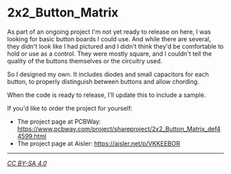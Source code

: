 # 2x2_Button_Matrix

As part of an ongoing project I'm not yet ready to release on here, I was looking for basic button boards I could use. And while there are several, they didn't
look like I had pictured and I didn't think they'd be comfortable to hold or use as a control. They were mostly square, and I couldn't tell the quality of the buttons
themselves or the circuitry used.

So I designed my own. It includes diodes and small capacitors for each button, to properly distinguish between buttons and allow chording.

When the code is ready to release, I'll update this to include a sample.

If you'd like to order the project for yourself:
- The project page at PCBWay: https://www.pcbway.com/project/shareproject/2x2_Button_Matrix_def44599.html
- The project page at Aisler: https://aisler.net/p/VKKEEBOR

---
[*CC BY-SA 4.0*](https://creativecommons.org/licenses/by-sa/4.0/)
